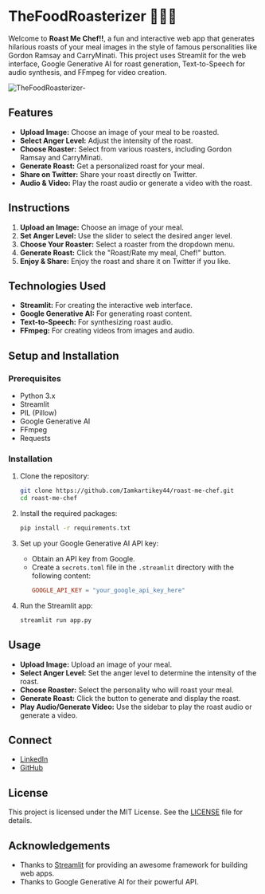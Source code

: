 # TheFoodRoasterizer 👨‍🍳🔥
Welcome to **Roast Me Chef!!**, a fun and interactive web app that generates hilarious roasts of your meal images in the style of famous personalities like Gordon Ramsay and CarryMinati. This project uses Streamlit for the web interface, Google Generative AI for roast generation, Text-to-Speech for audio synthesis, and FFmpeg for video creation.

![TheFoodRoasterizer-](https://github.com/Iamkartikey44/TheFoodRoasterizer/assets/68707728/c888a1ec-5062-4294-889e-9ffdc5c4f122)

## Features

- **Upload Image:** Choose an image of your meal to be roasted.
- **Select Anger Level:** Adjust the intensity of the roast.
- **Choose Roaster:** Select from various roasters, including Gordon Ramsay and CarryMinati.
- **Generate Roast:** Get a personalized roast for your meal.
- **Share on Twitter:** Share your roast directly on Twitter.
- **Audio & Video:** Play the roast audio or generate a video with the roast.

## Instructions

1. **Upload an Image:** Choose an image of your meal.
2. **Set Anger Level:** Use the slider to select the desired anger level.
3. **Choose Your Roaster:** Select a roaster from the dropdown menu.
4. **Generate Roast:** Click the "Roast/Rate my meal, Chef!" button.
5. **Enjoy & Share:** Enjoy the roast and share it on Twitter if you like.

## Technologies Used

- **Streamlit:** For creating the interactive web interface.
- **Google Generative AI:** For generating roast content.
- **Text-to-Speech:** For synthesizing roast audio.
- **FFmpeg:** For creating videos from images and audio.

## Setup and Installation

### Prerequisites

- Python 3.x
- Streamlit
- PIL (Pillow)
- Google Generative AI
- FFmpeg
- Requests

### Installation

1. Clone the repository:
   ```sh
   git clone https://github.com/Iamkartikey44/roast-me-chef.git
   cd roast-me-chef
   ```

2. Install the required packages:
   ```sh
   pip install -r requirements.txt
   ```

3. Set up your Google Generative AI API key:
   - Obtain an API key from Google.
   - Create a `secrets.toml` file in the `.streamlit` directory with the following content:
     ```toml
     GOOGLE_API_KEY = "your_google_api_key_here"
     ```

4. Run the Streamlit app:
   ```sh
   streamlit run app.py
   ```

## Usage

- **Upload Image:** Upload an image of your meal.
- **Select Anger Level:** Set the anger level to determine the intensity of the roast.
- **Choose Roaster:** Select the personality who will roast your meal.
- **Generate Roast:** Click the button to generate and display the roast.
- **Play Audio/Generate Video:** Use the sidebar to play the roast audio or generate a video.

## Connect

- [LinkedIn](https://www.linkedin.com/in/kartikey-tiwari-32bb90187/)
- [GitHub](https://github.com/Iamkartikey44)

## License

This project is licensed under the MIT License. See the [LICENSE](LICENSE) file for details.

## Acknowledgements

- Thanks to [Streamlit](https://streamlit.io/) for providing an awesome framework for building web apps.
- Thanks to Google Generative AI for their powerful API.

